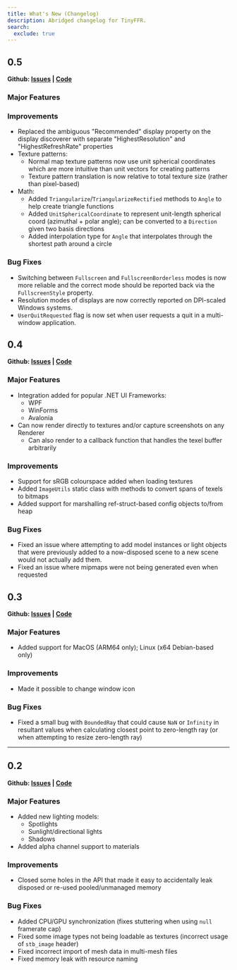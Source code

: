 ```yaml
---
title: What's New (Changelog)
description: Abridged changelog for TinyFFR.
search:
  exclude: true
---
```


## 0.5

__Github: [Issues](https://github.com/Egodystonic/TinyFFR/milestone/5?closed=1) | [Code](https://github.com/Egodystonic/TinyFFR/releases/tag/v0.5.0)__

### Major Features



### Improvements

* Replaced the ambiguous "Recommended" display property on the display discoverer with separate "HighestResolution" and "HighestRefreshRate" properties
* Texture patterns:
	* Normal map texture patterns now use unit spherical coordinates which are more intuitive than unit vectors for creating patterns
	* Texture pattern translation is now relative to total texture size (rather than pixel-based)
* Math:
	* Added `Triangularize`/`TriangularizeRectified` methods to `Angle` to help create triangle functions
	* Added `UnitSphericalCoordinate` to represent unit-length spherical coord (azimuthal + polar angle); can be converted to a `Direction` given two basis directions
	* Added interpolation type for `Angle` that interpolates through the shortest path around a circle

### Bug Fixes

* Switching between `Fullscreen` and `FullscreenBorderless` modes is now more reliable and the correct mode should be reported back via the `FullscreenStyle` property.
* Resolution modes of displays are now correctly reported on DPI-scaled Windows systems.
* `UserQuitRequested` flag is now set when user requests a quit in a multi-window application.

## 0.4

__Github: [Issues](https://github.com/Egodystonic/TinyFFR/milestone/4?closed=1) | [Code](https://github.com/Egodystonic/TinyFFR/releases/tag/v0.4.0)__

### Major Features

* Integration added for popular .NET UI Frameworks:
	* WPF
	* WinForms
	* Avalonia
* Can now render directly to textures and/or capture screenshots on any Renderer
	* Can also render to a callback function that handles the texel buffer arbitrarily

### Improvements

* Support for sRGB colourspace added when loading textures
* Added `ImageUtils` static class with methods to convert spans of texels to bitmaps
* Added support for marshalling ref-struct-based config objects to/from heap

### Bug Fixes

* Fixed an issue where attempting to add model instances or light objects that were previously added to a now-disposed scene to a new scene would not actually add them.
* Fixed an issue where mipmaps were not being generated even when requested

## 0.3

__Github: [Issues](https://github.com/Egodystonic/TinyFFR/milestone/2?closed=1) | [Code](https://github.com/Egodystonic/TinyFFR/releases/tag/v0.3.0)__

### Major Features

* Added support for MacOS (ARM64 only); Linux (x64 Debian-based only)

### Improvements

* Made it possible to change window icon

### Bug Fixes

* Fixed a small bug with `BoundedRay` that could cause `NaN` or `Infinity` in resultant values when calculating closest point to zero-length ray (or when attempting to resize zero-length ray)

----

## 0.2

__Github: [Issues](https://github.com/Egodystonic/TinyFFR/issues?q=is%3Aissue%20milestone%3A%22Release%20v0.2%22%20) | [Code](https://github.com/Egodystonic/TinyFFR/releases/tag/v0.2.0)__

### Major Features

* Added new lighting models:
	* Spotlights
	* Sunlight/directional lights
	* Shadows
* Added alpha channel support to materials

### Improvements

* Closed some holes in the API that made it easy to accidentally leak disposed or re-used pooled/unmanaged memory

### Bug Fixes

* Added CPU/GPU synchronization (fixes stuttering when using `null` framerate cap)
* Fixed some image types not being loadable as textures (incorrect usage of `stb_image` header)
* Fixed incorrect import of mesh data in multi-mesh files
* Fixed memory leak with resource naming